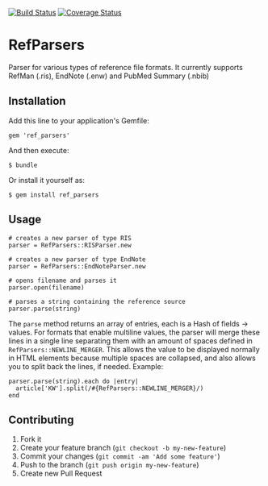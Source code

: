 [![Build Status](https://travis-ci.org/rayyanqcri/ref_parsers.svg?branch=master)](https://travis-ci.org/rayyanqcri/ref_parsers)
[![Coverage Status](https://coveralls.io/repos/github/rayyanqcri/ref_parsers/badge.svg?branch=master)](https://coveralls.io/github/rayyanqcri/ref_parsers?branch=master)

# RefParsers

Parser for various types of reference file formats. It currently supports RefMan (.ris), EndNote (.enw) and PubMed Summary (.nbib)

## Installation

Add this line to your application's Gemfile:

    gem 'ref_parsers'

And then execute:

    $ bundle

Or install it yourself as:

    $ gem install ref_parsers

## Usage

    # creates a new parser of type RIS
    parser = RefParsers::RISParser.new

    # creates a new parser of type EndNote
    parser = RefParsers::EndNoteParser.new

    # opens filename and parses it
    parser.open(filename)

    # parses a string containing the reference source
    parser.parse(string)

The `parse` method returns an array of entries, each is a Hash of fields -> values.
For formats that enable multiline values, the parser will merge these lines in a single line
separating them with an amount of spaces defined in `RefParsers::NEWLINE_MERGER`.
This allows the value to be displayed normally in HTML elements because multiple spaces are collapsed,
and also allows you to split back the lines, if needed. Example:

    parser.parse(string).each do |entry|
      article['KW'].split(/#{RefParsers::NEWLINE_MERGER}/)
    end

## Contributing

1. Fork it
2. Create your feature branch (`git checkout -b my-new-feature`)
3. Commit your changes (`git commit -am 'Add some feature'`)
4. Push to the branch (`git push origin my-new-feature`)
5. Create new Pull Request
